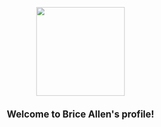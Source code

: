 <p align = "center">
<img src="https://media.giphy.com/media/
nlLIFsrosSd0U3gHso/giphy.gif" width="200">
</p>
<h2 align="center">
  Welcome to Brice Allen's profile!
</h2>
